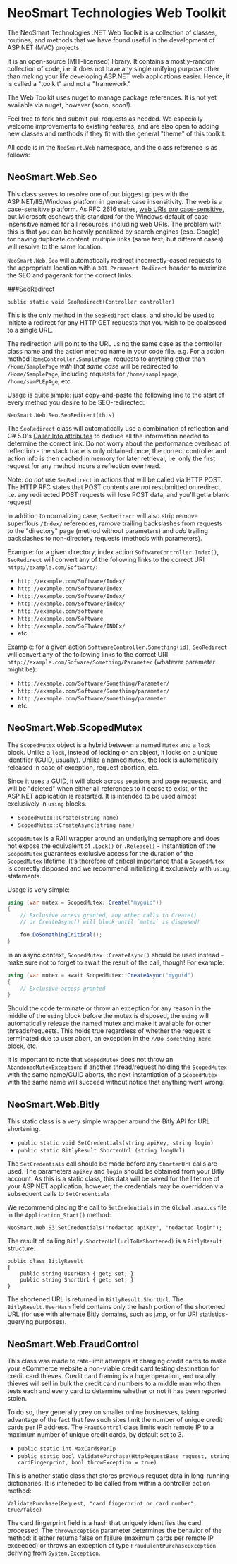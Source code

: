 NeoSmart Technologies Web Toolkit
===

The NeoSmart Technologies .NET Web Toolkit is a collection of classes, routines, and methods that we have found useful in the development of ASP.NET (MVC) projects.

It is an open-source (MIT-licensed) library. It contains a mostly-random collection of code, i.e. it does not have any single unifying purpose other than making your life developing ASP.NET web applications easier. Hence, it is called a "toolkit" and not a "framework."

The Web Toolkit uses nuget to manage package references. It is not yet available via nuget, however (soon, soon!).

Feel free to fork and submit pull requests as needed. We especially welcome improvements to existing features, and are also open to adding new classes and methods if they fit with the general "theme" of this toolkit.

All code is in the `NeoSmart.Web` namespace, and the class reference is as follows:

NeoSmart.Web.Seo
---

This class serves to resolve one of our biggest gripes with the ASP.NET/IIS/Windows platform in general: case insensitivity. The web is a case-sensitive platform. As RFC 2616 states, [web URIs *are* case-sensitive](http://www.w3.org/Protocols/rfc2616/rfc2616-sec3.html#sec3.2.3), but Microsoft eschews this standard for the Windows default of case-insensitive names for all resources, including web URIs. The problem with this is that you can be heavily penalized by search engines (esp. Google) for having duplicate content: multiple links (same text, but different cases) will resolve to the same location.

`NeoSmart.Web.Seo` will automatically redirect incorrectly-cased requests to the appropriate location with a `301 Permanent Redirect` header to maximize the SEO and pagerank for the correct links.

###SeoRedirect

`public static void SeoRedirect(Controller controller)`

This is the only method in the `SeoRedirect` class, and should be used to initiate a redirect for any HTTP GET requests that you wish to be coalesced to a single URL.

The redirection will point to the URL using the same case as the controller class name and the action method name in your code file. e.g. For a action method `HomeController.SamplePage`, requests to anything other than `/Home/SamplePage` *with that same case* will be redirected to `/Home/SamplePage`, including requests for `/home/samplepage`, `/home/samPLEpAge`, etc.

Usage is quite simple: just copy-and-paste the following line to the start of every method you desire to be SEO-redirected:

`NeoSmart.Web.Seo.SeoRedirect(this)`

The `SeoRedirect` class will automatically use a combination of reflection and C# 5.0's [Caller Info attributes](http://msdn.microsoft.com/en-us/library/hh534540.aspx) to deduce all the information needed to determine the correct link. Do not worry about the performance overhead of reflection - the stack trace is only obtained once, the correct controller and action info is then cached in memory for later retrieval, i.e. only the first request for any method incurs a reflection overhead.

Note: do *not* use `SeoRedirect` in actions that will be called via HTTP POST. The HTTP RFC states that POST contents are *not* resubmitted on redirect, i.e. any redirected POST requests will lose POST data, and you'll get a blank request!

In addition to normalizing case, `SeoRedirect` will also strip remove superflous `/Index/` references, *remove* trailing backslashes from requests to the "directory" page (method without parameters) and *add* trailing backslashes to non-directory requests (methods with parameters).

Example: for a given directory, index action `SoftwareController.Index()`, `SeoRedirect` will convert any of the following links to the correct URI `http://example.com/Software/`:

* `http://example.com/Software/Index/`
* `http://example.com/Software/Index`
* `http://example.com/Software/Index/`
* `http://example.com/Software/index/`
* `http://example.com/software`
* `http://example.com/Software`
* `http://example.com/SoFTwAre/INDEx/`
* etc.

Example: for a given action `SoftwareController.Something(id)`, `SeoRedirect` will convert any of the following links to the correct URI `http://example.com/Sofware/Something/Parameter` (whatever parameter might be):

* `http://example.com/Software/Something/Parameter/`
* `http://example.com/Software/Something/parameter/`
* `http://example.com/Software/something/parameter`
* etc.

NeoSmart.Web.ScopedMutex
---
The `ScopedMutex` object is a hybrid between a named `Mutex` and a `lock` block. Unlike a `lock`, instead of locking on an object, it locks on a unique identifier (GUID, usually). Unlike a named `Mutex`, the lock is automatically released in case of exception, request abortion, etc.

Since it uses a GUID, it will block across sessions and page requests, and will be "deleted" when either all references to it cease to exist, or the ASP.NET application is restarted. It is intended to be used almost exclusively in `using` blocks.

* `ScopedMutex::Create(string name)`
* `ScopedMutex::CreateAsync(string name)`

`ScopedMutex` is a RAII wrapper around an underlying semaphore and does not expose the equivalent of `.Lock()` or `.Release()` - instantiation of the `ScopedMutex` guarantees exclusive access for the duration of the `ScopedMutex` lifetime. It's therefore of critical importance that a `ScopedMutex` is correctly disposed and we recommend initializing it exclusively with `using` statements.

Usage is very simple:

```csharp
using (var mutex = ScopedMutex::Create("myguid"))
{
	// Exclusive access granted, any other calls to Create()
	// or CreateAsync() will block until `mutex` is disposed!

	foo.DoSomethingCritical();
}
```

In an async context, `ScopedMutex::CreateAsync()` should be used instead - make sure not to forget to await the result of the call, though! For example:

```csharp
using (var mutex = await ScopedMutex::CreateAsync("myguid")
{
	// Exclusive access granted
}
```

Should the code terminate or throw an exception for any reason in the middle of the `using` block before the mutex is disposed, the `using` will automatically release the named mutex and make it available for other threads/requests. This holds true regardless of whether the request is terminated due to user abort, an exception in the `//Do something here` block, etc.

It is important to note that `ScopedMutex` does not throw an `AbandonedMutexException`: if another thread/request holding the `ScopedMutex` with the same name/GUID aborts, the next instantiation of a `ScopedMutex` with the same name will succeed without notice that anything went wrong.

NeoSmart.Web.Bitly
---

This static class is a very simple wrapper around the Bitly API for URL shortening.

* `public static void SetCredentials(string apiKey, string login)`
* `public static BitlyResult ShortenUrl (string longUrl)`

The `SetCredentials` call should be made before any `ShortenUrl` calls are used. The parameters `apiKey` and `login` should be obtained from your Bitly account. As this is a static class, this data will be saved for the lifetime of your ASP.NET application, however, the credentials may be overridden via subsequent calls to `SetCredentials`

We recommend placing the call to `SetCredentials` in the `Global.asax.cs` file in the `Application_Start()` method:

`NeoSmart.Web.S3.SetCredentials("redacted apiKey", "redacted login");`

The result of calling `Bitly.ShortenUrl(urlToBeShortened)` is a `BitlyResult` structure:

	public class BitlyResult
	{
		public string UserHash { get; set; }
		public string ShortUrl { get; set; }
	}

The shortened URL is returned in `BitlyResult.ShortUrl`. The `BitlyResult.UserHash` field contains only the hash portion of the shortened URL (for use with alternate Bitly domains, such as j.mp, or for URI statistics-querying purposes).

NeoSmart.Web.FraudControl
---

This class was made to rate-limit attempts at charging credit cards to make your eCommerce website a non-viable credit card testing destination for credit card thieves. Credit card framing is a huge operation, and usually thieves will sell in bulk the credit card numbers to a middle man who then tests each and every card to determine whether or not it has been reported stolen.

To do so, they generally prey on smaller online businesses, taking advantage of the fact that few such sites limit the number of unique credit cards per IP address. The `FraudControl` class limits each remote IP to a maximum number of unique credit cards, by default set to 3.

* `public static int MaxCardsPerIp`
* `public static bool ValidatePurchase(HttpRequestBase request, string cardFingerprint, bool throwException = true)`

This is another static class that stores previous requset data in long-running dictionaries. It is inteneded to be called from within a controller action method:

`ValidatePurchase(Request, "card fingerprint or card number", true/false)`

The card fingerprint field is a hash that uniquely identifies the card processed. The `throwException` parameter determines the behavior of the method: it either returns false on failure (maximum cards per remote IP exceeded) or throws an exception of type `FraudulentPurchaseException` deriving from `System.Exception`.
